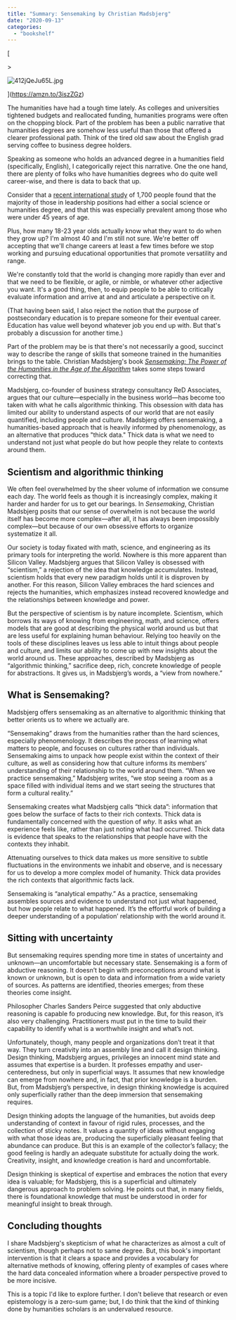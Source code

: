 ```yaml
---
title: "Summary: Sensemaking by Christian Madsbjerg"
date: "2020-09-13"
categories: 
  - "bookshelf"
---
```


[

\>

<img src="https://images.squarespace-cdn.com/content/v1/5e9e54ba9225353212ce08ab/1600017281302-M0N5V3HH8TS56DQI5LM0/ke17ZwdGBToddI8pDm48kGZ9s5uS9Kw0yMak\_vy8vX1Zw-zPPgdn4jUwVcJE1ZvWEtT5uBSRWt4vQZAgTJucoTqqXjS3CfNDSuuf31e0tVFPSOSWvxUwfWtiilG-sDfliuQHDHqFCOS0eBs8MbNQHorTrI55OG5e7z5gYnPqMa0/412jQeJu65L.jpg" alt="412jQeJu65L.jpg" />

](https://amzn.to/3iszZGz)

[](https://amzn.to/3iszZGz)

The humanities have had a tough time lately. As colleges and universities tightened budgets and reallocated funding, humanities programs were often on the chopping block. Part of the problem has been a public narrative that humanities degrees are somehow less useful than those that offered a clearer professional path. Think of the tired old saw about the English grad serving coffee to business degree holders.

Speaking as someone who holds an advanced degree in a humanities field (specifically, English), I categorically reject this narrative. One the one hand, there are plenty of folks who have humanities degrees who do quite well career-wise, and there is data to back that up.

Consider that a [recent international study](https://www.bbc.com/worklife/article/20190401-why-worthless-humanities-degrees-may-set-you-up-for-life) of 1,700 people found that the majority of those in leadership positions had either a social science or humanities degree, and that this was especially prevalent among those who were under 45 years of age.

Plus, how many 18-23 year olds actually know what they want to do when they grow up? I'm almost 40 and I'm still not sure. We're better off accepting that we'll change careers at least a few times before we stop working and pursuing educational opportunities that promote versatility and range.

We're constantly told that the world is changing more rapidly than ever and that we need to be flexible, or agile, or nimble, or whatever other adjective you want. It's a good thing, then, to equip people to be able to critically evaluate information and arrive at and and articulate a perspective on it.

(That having been said, I also reject the notion that the purpose of postsecondary education is to prepare someone for their eventual career. Education has value well beyond whatever job you end up with. But that's probably a discussion for another time.)

Part of the problem may be is that there's not necessarily a good, succinct way to describe the range of skills that someone trained in the humanities brings to the table. Christian Madsbjerg's book [_Sensemaking: The Power of the Humanities in the Age of the Algorithm_](https://amzn.to/3iszZGz) takes some steps toward correcting that.

Madsbjerg, co-founder of business strategy consultancy ReD Associates, argues that our culture—especially in the business world—has become too taken with what he calls algorithmic thinking. This obsession with data has limited our ability to understand aspects of our world that are not easily quantified, including people and culture. Madsbjerg offers sensemaking, a humanities-based approach that is heavily informed by phenomenology, as an alternative that produces "thick data." Thick data is what we need to understand not just what people do but how people they relate to contexts around them.

## **Scientism and algorithmic thinking**

We often feel overwhelmed by the sheer volume of information we consume each day. The world feels as though it is increasingly complex, making it harder and harder for us to get our bearings. In _Sensemaking_, Christian Madsbjerg posits that our sense of overwhelm is not because the world itself has become more complex—after all, it has always been impossibly complex—but because of our own obsessive efforts to organize systematize it all.

Our society is today fixated with math, science, and engineering as its primary tools for interpreting the world. Nowhere is this more apparent than Silicon Valley. Madsbjerg argues that Silicon Valley is obsessed with “scientism,” a rejection of the idea that knowledge accumulates. Instead, scientism holds that every new paradigm holds until it is disproven by another. For this reason, Silicon Valley embraces the hard sciences and rejects the humanities, which emphasizes instead recovered knowledge and the relationships between knowledge and power.

But the perspective of scientism is by nature incomplete. Scientism, which borrows its ways of knowing from engineering, math, and science, offers models that are good at describing the physical world around us but that are less useful for explaining human behaviour. Relying too heavily on the tools of these disciplines leaves us less able to intuit things about people and culture, and limits our ability to come up with new insights about the world around us. These approaches, described by Madsbjerg as “algorithmic thinking,” sacrifice deep, rich, concrete knowledge of people for abstractions. It gives us, in Madsbjerg’s words, a “view from nowhere.”

## **What is Sensemaking?**

Madsbjerg offers sensemaking as an alternative to algorithmic thinking that better orients us to where we actually are.

“Sensemaking” draws from the humanities rather than the hard sciences, especially phenomenology. It describes the process of learning what matters to people, and focuses on cultures rather than individuals. Sensemaking aims to unpack how people exist within the context of their culture, as well as considering how that culture informs its members’ understanding of their relationship to the world around them. “When we practice sensemaking,” Madsbjerg writes, “we stop seeing a room as a space filled with individual items and we start seeing the structures that form a cultural reality.”

Sensemaking creates what Madsbjerg calls “thick data”: information that goes below the surface of facts to their rich contexts. Thick data is fundamentally concerned with the question of _why_. It asks what an experience feels like, rather than just noting what had occurred. Thick data is evidence that speaks to the relationships that people have with the contexts they inhabit.

Attenuating ourselves to thick data makes us more sensitive to subtle fluctuations in the environments we inhabit and observe, and is necessary for us to develop a more complex model of humanity. Thick data provides the rich contexts that algorithmic facts lack.

Sensemaking is “analytical empathy.” As a practice, sensemaking assembles sources and evidence to understand not just what happened, but how people relate to what happened. It’s the effortful work of building a deeper understanding of a population’ relationship with the world around it.

## **Sitting with uncertainty**

But sensemaking requires spending more time in states of uncertainty and unknown—an uncomfortable but necessary state. Sensemaking is a form of abductive reasoning. It doesn’t begin with preconceptions around what is known or unknown, but is open to data and information from a wide variety of sources. As patterns are identified, theories emerges; from these theories come insight.

Philosopher Charles Sanders Peirce suggested that only abductive reasoning is capable fo producing new knowledge. But, for this reason, it’s also very challenging. Practitioners must put in the time to build their capability to identify what is a worthwhile insight and what’s not.

Unfortunately, though, many people and organizations don’t treat it that way. They turn creativity into an assembly line and call it design thinking. Design thinking, Madsbjerg argues, privileges an innocent mind state and assumes that expertise is a burden. It professes empathy and user-centeredness, but only in superficial ways. It assumes that new knowledge can emerge from nowhere and, in fact, that prior knowledge is a burden. But, from Madsbjerg’s perspective, in design thinking knowledge is acquired only superficially rather than the deep immersion that sensemaking requires.

Design thinking adopts the language of the humanities, but avoids deep understanding of context in favour of rigid rules, processes, and the collection of sticky notes. It values a quantity of ideas without engaging with what those ideas are, producing the superficially pleasant feeling that abundance can produce. But this is an example of the collector’s fallacy; the good feeling is hardly an adequate substitute for actually doing the work. Creativity, insight, and knowledge creation is hard and uncomfortable.

Design thinking is skeptical of expertise and embraces the notion that every idea is valuable; for Madsbjerg, this is a superficial and ultimately dangerous approach to problem solving. He points out that, in many fields, there is foundational knowledge that must be understood in order for meaningful insight to break through.

## **Concluding thoughts**

I share Madsbjerg's skepticism of what he characterizes as almost a cult of scientism, though perhaps not to same degree. But, this book's important intervention is that it clears a space and provides a vocabulary for alternative methods of knowing, offering plenty of examples of cases where the hard data concealed information where a broader perspective proved to be more incisive.

This is a topic I'd like to explore further. I don't believe that research or even epistemology is a zero-sum game; but, I do think that the kind of thinking done by humanities scholars is an undervalued resource.
